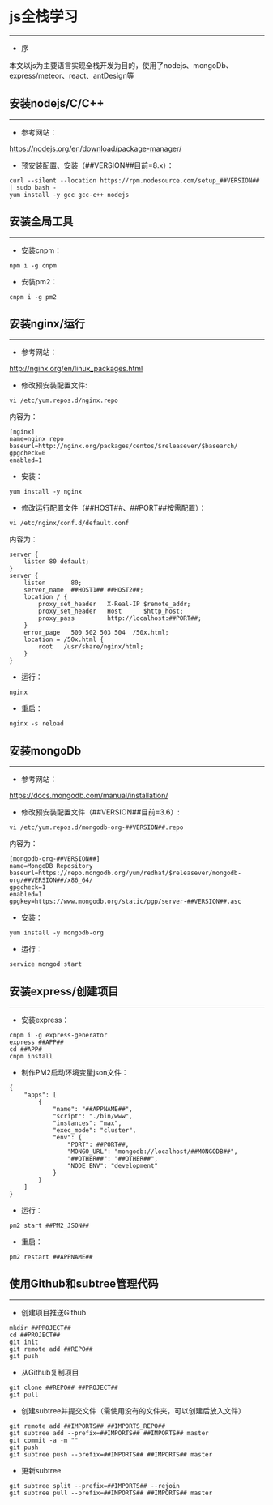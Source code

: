 # js全栈学习
--------

* 序

本文以js为主要语言实现全栈开发为目的，使用了nodejs、mongoDb、express/meteor、react、antDesign等


## 安装nodejs/C/C++
--------

* 参考网站：

https://nodejs.org/en/download/package-manager/
* 预安装配置、安装（##VERSION##目前=8.x）：
```
curl --silent --location https://rpm.nodesource.com/setup_##VERSION## | sudo bash -
yum install -y gcc gcc-c++ nodejs
```


## 安装全局工具
--------

* 安装cnpm：
```
npm i -g cnpm
```
* 安装pm2：
```
cnpm i -g pm2 
```


## 安装nginx/运行
--------

* 参考网站：

http://nginx.org/en/linux_packages.html
* 修改预安装配置文件:
```
vi /etc/yum.repos.d/nginx.repo
```
内容为：
```
[nginx]
name=nginx repo
baseurl=http://nginx.org/packages/centos/$releasever/$basearch/
gpgcheck=0
enabled=1
```
* 安装：
```
yum install -y nginx
```
* 修改运行配置文件（##HOST##、##PORT##按需配置）：
```
vi /etc/nginx/conf.d/default.conf
```
内容为：
```
server {
    listen 80 default;
}
server {
    listen       80;
    server_name  ##HOST1## ##HOST2##;
    location / {
        proxy_set_header   X-Real-IP $remote_addr;
        proxy_set_header   Host      $http_host;
        proxy_pass         http://localhost:##PORT##;
    }
    error_page   500 502 503 504  /50x.html;
    location = /50x.html {
        root   /usr/share/nginx/html;
    }
}
```
* 运行：
```
nginx
```
* 重启：
```
nginx -s reload
```


## 安装mongoDb
--------

* 参考网站：

https://docs.mongodb.com/manual/installation/
* 修改预安装配置文件（##VERSION##目前=3.6）:
```
vi /etc/yum.repos.d/mongodb-org-##VERSION##.repo
```
内容为：
```
[mongodb-org-##VERSION##]
name=MongoDB Repository
baseurl=https://repo.mongodb.org/yum/redhat/$releasever/mongodb-org/##VERSION##/x86_64/
gpgcheck=1
enabled=1
gpgkey=https://www.mongodb.org/static/pgp/server-##VERSION##.asc
```
* 安装：
```
yum install -y mongodb-org
```
* 运行：
```
service mongod start
```


## 安装express/创建项目
--------

* 安装express：
```
cnpm i -g express-generator
express ##APP##
cd ##APP#
cnpm install
```
* 制作PM2启动环境变量json文件：
```
{
    "apps": [
        {
            "name": "##APPNAME##",
            "script": "./bin/www",
            "instances": "max",
            "exec_mode": "cluster",
            "env": {
                "PORT": ##PORT##,
                "MONGO_URL": "mongodb://localhost/##MONGODB##",
                "##OTHER##": "##OTHER##",
                "NODE_ENV": "development"
            }
        }
    ]
}
```
* 运行：
```
pm2 start ##PM2_JSON##
```
* 重启：
```
pm2 restart ##APPNAME##
```

## 使用Github和subtree管理代码
--------

* 创建项目推送Github
```
mkdir ##PROJECT##
cd ##PROJECT##
git init
git remote add ##REPO##
git push
```
* 从Github复制项目
```
git clone ##REPO## ##PROJECT##
git pull
```
* 创建subtree并提交文件（需使用没有的文件夹，可以创建后放入文件）
```
git remote add ##IMPORTS## ##IMPORTS_REPO##
git subtree add --prefix=##IMPORTS## ##IMPORTS## master
git commit -a -m ""
git push
git subtree push --prefix=##IMPORTS## ##IMPORTS## master
```
* 更新subtree
```
git subtree split --prefix=##IMPORTS## --rejoin
git subtree pull --prefix=##IMPORTS## ##IMPORTS## master
```
